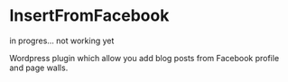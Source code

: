# InsertFromFacebook
in progres... not working yet

Wordpress plugin which allow you add blog posts from Facebook profile and page walls.
